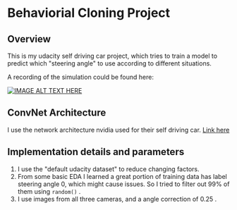 # Behaviorial Cloning Project

Overview
---
This is my udacity self driving car project, which tries to train a model to predict which "steering angle" to use according to different situations.

A recording of the simulation could be found here:

[![IMAGE ALT TEXT HERE](https://img.youtube.com/vi/O4reOzBoT5M/0.jpg)](https://www.youtube.com/watch?v=O4reOzBoT5M)


ConvNet Architecture
---
I use the network architecture nvidia used for their self driving car. [Link here](https://devblogs.nvidia.com/parallelforall/deep-learning-self-driving-cars/)

Implementation details and parameters
---
1. I use the "default udacity dataset" to reduce changing factors.
2. From some basic EDA I learned a great portion of training data has label steering angle 0, which might cause issues. So I tried to filter out 99% of them using ```random()``` .
3. I use images from all three cameras, and a angle correction of 0.25 .



